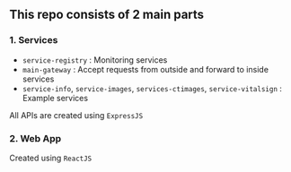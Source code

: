 ## This repo consists of 2 main parts

### 1. Services
- `service-registry` : Monitoring services
- `main-gateway` : Accept requests from outside and forward to inside services
- `service-info`, `service-images`, `services-ctimages`, `service-vitalsign` : Example services

All APIs are created using `ExpressJS`

### 2. Web App
Created using `ReactJS`

